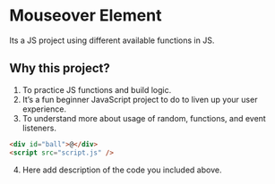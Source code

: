 # Mouseover Element

Its a JS project using different available functions in JS.

## Why this project?

1. To practice JS functions and build logic.
2. It’s a fun beginner JavaScript project to do to liven up your user experience.
3. To understand more about usage of random, functions, and event listeners.

<!-- to insert code -->

```html
<div id="ball">@</div>
<script src="script.js" />
```

4. Here add description of the code you included above.
